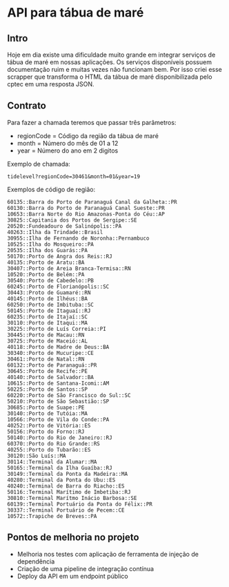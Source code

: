 # API para tábua de maré
## Intro
Hoje em dia existe uma dificuldade muito grande em integrar serviços de tábua de maré em nossas aplicações. Os serviços disponíveis possuem documentação ruim e muitas vezes não funcionam bem. Por isso criei esse scrapper que transforma o HTML da tábua de maré disponibilizada pelo cptec em uma resposta JSON.

## Contrato
Para fazer a chamada teremos que passar três parâmetros:
* regionCode = Código da região da tábua de maré
* month = Número do mês de 01 a 12
* year = Número do ano em 2 digitos

Exemplo de chamada:
```
tidelevel?regionCode=30461&month=01&year=19
```

Exemplos de código de região:
```
60135::Barra do Porto de Paranaguá Canal da Galheta::PR
60130::Barra do Porto de Paranaguá Canal Sueste::PR
10653::Barra Norte do Rio Amazonas-Ponta do Céu::AP
30825::Capitania dos Portos de Sergipe::SE
20520::Fundeadouro de Salinópolis::PA
40263::Ilha da Trindade::Brasil
30955::Ilha de Fernando de Noronha::Pernambuco
10525::Ilha do Mosqueiro::PA
20535::Ilha dos Guarás::PA
50170::Porto de Angra dos Reis::RJ
40135::Porto de Aratu::BA
30407::Porto de Areia Branca-Termisa::RN
10520::Porto de Belém::PA
30540::Porto de Cabedelo::PB
60245::Porto de Florianópolis::SC
30443::Proto de Guamaré::RN
40145::Porto de Ilhéus::BA
60250::Porto de Imbituba::SC
50145::Porto de Itaguaí::RJ
60235::Porto de Itajaí::SC
30110::Porto de Itaqui::MA
30225::Porto de Luís Correia::PI
30445::Porto de Macau::RN
30725::Porto de Maceió::AL
40118::Porto de Madre de Deus::BA
30340::Porto de Mucuripe::CE
30461::Porto de Natal::RN
60132::Porto de Paranaguá::PR
30645::Porto de Recife::PE
40140::Porto de Salvador::BA
10615::Porto de Santana-Icomi::AM
50225::Porto de Santos::SP
60220::Porto de São Francisco do Sul::SC
50210::Porto de São Sebastião::SP
30685::Porto de Suape::PE
30140::Porto de Tutóia::MA
10566::Porto de Vila do Conde::PA
40252::Porto de Vitória::ES
50156::Porto do Forno::RJ
50140::Porto do Rio de Janeiro::RJ
60370::Porto do Rio Grande::RS
40255::Porto do Tubarão::ES
30120::São Luís::MA
30114::Terminal da Alumar::MA
50165::Terminal da Ilha Guaíba::RJ
30149::Terminal da Ponta da Madeira::MA
40280::Terminal da Ponta do Ubu::ES
40240::Terminal de Barra do Riacho::ES
50116::Terminal Marítimo de Imbetiba::RJ
30810::Terminal Marítmo Inácio Barbosa::SE
60139::Terminal Portuário da Ponta do Félix::PR
30337::Terminal Portuário de Pecem::CE
10572::Trapiche de Breves::PA
```

## Pontos de melhoria no projeto
* Melhoria nos testes com aplicação de ferramenta de injeção de dependência
* Criação de uma pipeline de integração contínua
* Deploy da API em um endpoint público
